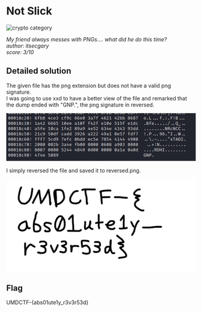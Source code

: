 # Not Slick

![crypto category](https://img.shields.io/badge/Category-Forensics-yellow.svg)  

*My friend always messes with PNGs.... what did he do this time?*  
*author: itsecgary*  
*score: 3/10*

## Detailed solution

The given file has the png extension but does not have a valid png signature.  
I was going to use xxd to have a better view of the file and remarked that the dump ended with "GNP.", the png signature in reversed.  

![dump](./dump.png)

I simply reversed the file and saved it to reversed.png.  

![reversed](./reversed.png)

## Flag

UMDCTF-{abs01ute1y_r3v3r53d}